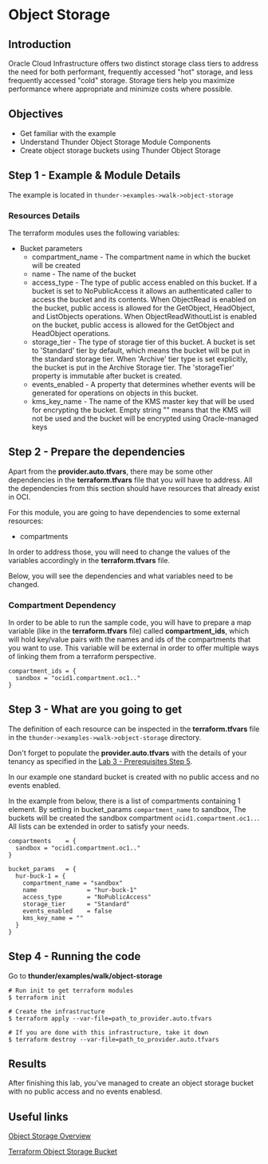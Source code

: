 # Object Storage

## Introduction
Oracle Cloud Infrastructure offers two distinct storage class tiers to address the need for both performant, frequently accessed "hot" storage, and less frequently accessed "cold" storage. Storage tiers help you maximize performance where appropriate and minimize costs where possible.


## Objectives
- Get familiar with the example
- Understand Thunder Object Storage Module Components
- Create object storage buckets using Thunder Object Storage

## Step 1 - Example & Module Details
The example is located in `thunder->examples->walk->object-storage`

### Resources Details
The terraform modules uses the following variables:
* Bucket parameters
    * compartment_name - The compartment name in which the bucket will be created
    * name - The name of the bucket
    * access_type - The type of public access enabled on this bucket. If a bucket is set to NoPublicAccess it allows an authenticated caller to access the bucket and its contents. When ObjectRead is enabled on the bucket, public access is allowed for the GetObject, HeadObject, and ListObjects operations. When ObjectReadWithoutList is enabled on the bucket, public access is allowed for the GetObject and HeadObject operations.
    * storage_tier - The type of storage tier of this bucket. A bucket is set to 'Standard' tier by default, which means the bucket will be put in the standard storage tier. When 'Archive' tier type is set explicitly, the bucket is put in the Archive Storage tier. The 'storageTier' property is immutable after bucket is created.
    * events_enabled - A property that determines whether events will be generated for operations on objects in this bucket.
    * kms\_key\_name - The name of the KMS master key that will be used for encrypting the bucket. Empty string "" means that the KMS will not be used and the bucket will be encrypted using Oracle-managed keys

## Step 2 - Prepare the dependencies
Apart from the **provider.auto.tfvars**, there may be some other dependencies in the **terraform.tfvars** file that you will have to address.
All the dependencies from this section should have resources that already exist in OCI.

For this module, you are going to have dependencies to some external resources:
- compartments

In order to address those, you will need to change the values of the variables accordingly in the **terraform.tfvars** file.

Below, you will see the dependencies and what variables need to be changed.

### Compartment Dependency
In order to be able to run the sample code, you will have to prepare a map variable (like in the **terraform.tfvars** file) called **compartment\_ids**, which will hold key/value pairs with the names and ids of the compartments that you want to use.
This variable will be external in order to offer multiple ways of linking them from a terraform perspective.

```
compartment_ids = {
  sandbox = "ocid1.compartment.oc1.."
}
```

## Step 3 - What are you going to get
The definition of each resource can be inspected in the **terraform.tfvars** file in the `thunder->examples->walk->object-storage` directory.

Don't forget to populate the **provider.auto.tfvars** with the details of your tenancy as specified in the [Lab 3 - Prerequisites Step 5](../../../workshop/index.html?lab=lab-3-install-prepare-prerequisites).


In our example one standard bucket is created with no public access and no events enabled.

In the example from below, there is a list of compartments containing 1 element. By setting in bucket_params `compartment_name` to sandbox, The buckets will be created the sandbox compartment `ocid1.compartment.oc1..`.
All lists can be extended in order to satisfy your needs.

```
compartments    = {
  sandbox = "ocid1.compartment.oc1.."
}

bucket_params   = {
  hur-buck-1 = {
    compartment_name = "sandbox"
    name              = "hur-buck-1"
    access_type       = "NoPublicAccess"
    storage_tier      = "Standard"
    events_enabled    = false
    kms_key_name = ""
  }
}
```


## Step 4 - Running the code

Go to **thunder/examples/walk/object-storage**
```
# Run init to get terraform modules
$ terraform init

# Create the infrastructure
$ terraform apply --var-file=path_to_provider.auto.tfvars

# If you are done with this infrastructure, take it down
$ terraform destroy --var-file=path_to_provider.auto.tfvars
```

## Results
After finishing this lab, you've managed to create an object storage bucket with no public access and no events enablesd.


## Useful links
[Object Storage Overview](https://docs.cloud.oracle.com/iaas/Content/Object/Concepts/objectstorageoverview.htm)

[Terraform Object Storage Bucket](https://www.terraform.io/docs/providers/oci/r/objectstorage_bucket.html)

